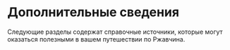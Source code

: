 # Дополнительные сведения

Следующие разделы содержат справочные источники, которые могут оказаться полезными в вашем путешествии по Ржавчина.
